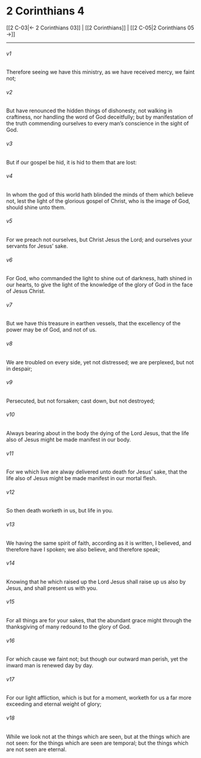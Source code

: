 # 2 Corinthians 4

[[2 C-03|← 2 Corinthians 03]] | [[2 Corinthians]] | [[2 C-05|2 Corinthians 05 →]]
***

###### v1
Therefore seeing we have this ministry, as we have received mercy, we faint not;
###### v2
But have renounced the hidden things of dishonesty, not walking in craftiness, nor handling the word of God deceitfully; but by manifestation of the truth commending ourselves to every man’s conscience in the sight of God.
###### v3
But if our gospel be hid, it is hid to them that are lost:
###### v4
In whom the god of this world hath blinded the minds of them which believe not, lest the light of the glorious gospel of Christ, who is the image of God, should shine unto them.
###### v5
For we preach not ourselves, but Christ Jesus the Lord; and ourselves your servants for Jesus’ sake.
###### v6
For God, who commanded the light to shine out of darkness, hath shined in our hearts, to give the light of the knowledge of the glory of God in the face of Jesus Christ.
###### v7
But we have this treasure in earthen vessels, that the excellency of the power may be of God, and not of us.
###### v8
We are troubled on every side, yet not distressed; we are perplexed, but not in despair;
###### v9
Persecuted, but not forsaken; cast down, but not destroyed;
###### v10
Always bearing about in the body the dying of the Lord Jesus, that the life also of Jesus might be made manifest in our body.
###### v11
For we which live are alway delivered unto death for Jesus’ sake, that the life also of Jesus might be made manifest in our mortal flesh.
###### v12
So then death worketh in us, but life in you.
###### v13
We having the same spirit of faith, according as it is written, I believed, and therefore have I spoken; we also believe, and therefore speak;
###### v14
Knowing that he which raised up the Lord Jesus shall raise up us also by Jesus, and shall present us with you.
###### v15
For all things are for your sakes, that the abundant grace might through the thanksgiving of many redound to the glory of God.
###### v16
For which cause we faint not; but though our outward man perish, yet the inward man is renewed day by day.
###### v17
For our light affliction, which is but for a moment, worketh for us a far more exceeding and eternal weight of glory;
###### v18
While we look not at the things which are seen, but at the things which are not seen: for the things which are seen are temporal; but the things which are not seen are eternal. 

